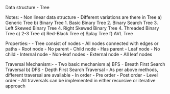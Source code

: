 Data structure - Tree

Notes:
	- Non linear data structure
	- Different variations are there in Tree
		a) Generic Tree
		b) Binary Tree
			1. Basic Binary Tree
			2. Binary Search Tree
			3. Left Skewed Binary Tree
			4. Right Skewed Binary Tree
			4. Threaded Binary Tree
		c) 2-3 Tree
		d) Red-Black Tree
		e) Splay Tree
		f) AVL Tree

Properties:-
	- Tree consist of nodes
	- All nodes connected with edges or paths
	- Root node - No parent
	- Child node - Has parent
	- Leaf node - No child
	- Internal node - Non-leaf nodes
	- External node - All leaf nodes 	
	
Traversal Mechanism:-
	- Two basic mechanism
		a) BFS - Breath First Search Traversal
		b) DFS - Depth First Search Traversal
	- As per above methods, different traversal are available
	- In order
	- Pre order
	- Post order
	- Level order
	- All traversals can be implemented in either recursive or iterative approach
	
	